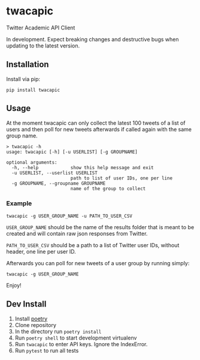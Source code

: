 # twacapic

Twitter Academic API Client

In development. Expect breaking changes and destructive bugs when updating to the latest version.


## Installation

Install via pip:

`pip install twacapic`


## Usage

At the moment twacapic can only collect the latest 100 tweets of a list of users and then poll for new tweets afterwards if called again with the same group name.

```shell
> twacapic -h  
usage: twacapic [-h] [-u USERLIST] [-g GROUPNAME]

optional arguments:
  -h, --help            show this help message and exit
  -u USERLIST, --userlist USERLIST
                        path to list of user IDs, one per line
  -g GROUPNAME, --groupname GROUPNAME
                        name of the group to collect
```

### Example

`twacapic -g USER_GROUP_NAME -u PATH_TO_USER_CSV`

`USER_GROUP_NAME` should be the name of the results folder that is meant to be created and will contain raw json responses from Twitter.

`PATH_TO_USER_CSV` should be a path to a list of Twitter user IDs, without header, one line per user ID.

Afterwards you can poll for new tweets of a user group by running simply:

`twacapic -g USER_GROUP_NAME`

Enjoy!


## Dev Install

1. Install [poetry](https://python-poetry.org/docs/#installation)
2. Clone repository
3. In the directory run `poetry install`
4. Run `poetry shell` to start development virtualenv
5. Run `twacapic` to enter API keys. Ignore the IndexError.
6. Run `pytest` to run all tests
